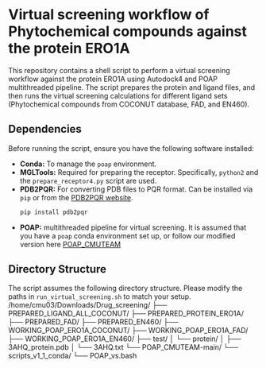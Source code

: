 # Virtual screening workflow of Phytochemical compounds against the protein ERO1A 

This repository contains a shell script to perform a virtual screening workflow against the protein ERO1A using Autodock4 and POAP multithreaded pipeline. The script prepares the protein and ligand files, and then runs the virtual screening calculations for different ligand sets (Phytochemical compounds from COCONUT database, FAD, and EN460).

## Dependencies

Before running the script, ensure you have the following software installed:

*   **Conda:** To manage the `poap` environment.
*   **MGLTools:** Required for preparing the receptor. Specifically, `python2` and the `prepare_receptor4.py` script are used.
*   **PDB2PQR:** For converting PDB files to PQR format. Can be installed via `pip` or from the [PDB2PQR website](https://www.poissonboltzmann.org/pdb2pqr).
    ```bash
    pip install pdb2pqr
    ```
*   **POAP:** multithreaded pipeline for virtual screening. It is assumed that you have a `poap` conda environment set up, or follow our modified version here [POAP_CMUTEAM](https://github.com/asangphukieo/POAP_CMUTEAM)

## Directory Structure

The script assumes the following directory structure. Please modify the paths in `run_virtual_screening.sh` to match your setup.
/home/cmu03/Downloads/Drug_screening/
├── PREPARED_LIGAND_ALL_COCONUT/
├── PREPARED_PROTEIN_ERO1A/
├── PREPARED_FAD/
├── PREPARED_EN460/
├── WORKING_POAP_ERO1A_COCONUT/
├── WORKING_POAP_ERO1A_FAD/
├── WORKING_POAP_ERO1A_EN460/
├── test/
│ └── protein/
│ ├── 3AHQ_protein.pdb
│ └── 3AHQ.txt
└── POAP_CMUTEAM-main/
└── scripts_v1_1_conda/
└── POAP_vs.bash
